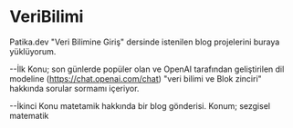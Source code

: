 # VeriBilimi

Patika.dev "Veri Bilimine Giriş" dersinde istenilen blog projelerini buraya yüklüyorum.

--İlk Konu; son günlerde popüler olan ve OpenAI tarafından geliştirilen dil modeline (https://chat.openai.com/chat) "veri bilimi ve Blok zinciri" hakkında sorular sormamı içeriyor.

--İkinci Konu matetamik hakkında bir blog gönderisi. Konum; sezgisel matematik
